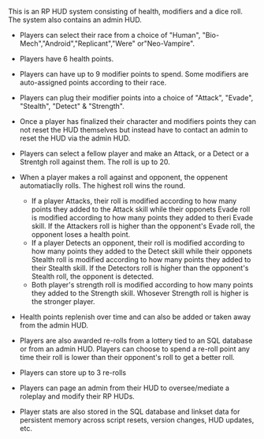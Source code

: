 This is an RP HUD system consisting of health, modifiers and a dice roll. The system also contains an admin HUD.

- Players can select their race from a choice of "Human", "Bio-Mech","Android","Replicant","Were" or"Neo-Vampire".
- Players have 6 health points.
- Players can have up to 9 modifier points to spend. Some modifiers are auto-assigned points according to their race.
- Players can plug their modifier points into a choice of "Attack", "Evade", "Stealth", "Detect" & "Strength".
- Once a player has finalized their character and modifiers points they can not reset the HUD themselves but instead have to contact an admin to reset the HUD via the admin HUD.
- Players can select a fellow player and make an Attack, or a Detect or a Strentgh roll against them. The roll is up to 20.

- When a player makes a roll against and opponent, the oppenent automatiaclly rolls. The highest roll wins the round.
    -  If a player Attacks, their roll is modified according to how many points they added to the Attack skill while their opponets Evade roll is modified according to how many points they added to theri Evade skill. If the Attackers roll is higher than the opponent's Evade roll, the opponent loses a health point.
    -  If a player Detects an opponent, their roll is modified according to how many points they added to the Detect skill while their opponets Stealth roll is modified according to how many points they added to their Stealth skill. If the Detectors roll is higher than the opponent's Stealth roll, the opponent is detected.
    -  Both player's strength roll is modified according to how many points they added to the Strength skill. Whosever Strength roll is higher is the stronger player.

- Health points replenish over time and can also be added or taken away from the admin HUD.
- Players are also awarded re-rolls from a lottery tied to an SQL database or from an admin HUD. Players can choose to spend a re-roll point any time their roll is lower than their opponent's roll to get a better roll.  
- Players can store up to 3 re-rolls
- Players can page an admin from their HUD to oversee/mediate a roleplay and modify their RP HUDs.
- Player stats are also stored in the SQL database and linkset data for persistent memory across script resets, version changes, HUD updates, etc.  
